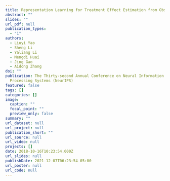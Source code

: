 ```yaml
---
title: Representation Learning for Treatment Effect Estimation from Observational Data
abstract: ""
slides: ""
url_pdf: null
publication_types:
  - "1"
authors:
  - Liuyi Yao
  - Sheng Li
  - Yaliang Li
  - Mengdi Huai
  - Jing Gao
  - Aidong Zhang
doi: ""
publication: The Thirty-second Annual Conference on Neural Information
  Processing Systems (NeurIPS)
featured: false
tags: []
categories: []
image:
  caption: ""
  focal_point: ""
  preview_only: false
summary: ""
url_dataset: null
url_project: null
publication_short: ""
url_source: null
url_video: null
projects: []
date: 2018-10-16T10:23:54.000Z
url_slides: null
publishDate: 2021-12-07T06:23:54-05:00
url_poster: null
url_code: null
---
```

